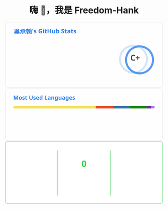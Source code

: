 <h1 align="center">嗨 👋，我是 Freedom-Hank</h1>

<!-- GitHub Stats -->
<div align="center">
  
  <picture>
    <source srcset="./images/stats-dark.svg" media="(prefers-color-scheme: dark)" />
    <source srcset="./images/stats-light.svg" media="(prefers-color-scheme: light)" />
    <img src="./images/stats-light.svg" width="500" alt="GitHub Stats"/>
  </picture>
  
</div>

<!-- Top Languages -->
<div align="center">

  <picture>
    <source srcset="./images/langs-dark.svg" media="(prefers-color-scheme: dark)" />
    <source srcset="./images/langs-light.svg" media="(prefers-color-scheme: light)" />
    <img src="./images/langs-light.svg" width="500" alt="Top Languages"/>
  </picture>
  
</div>

<!-- Streak Stats -->
<div align="center">

  <picture>
    <source srcset="./images/streak-dark.svg" media="(prefers-color-scheme: dark)" />
    <source srcset="./images/streak-light.svg" media="(prefers-color-scheme: light)" />
    <img src="./images/streak-light.svg" width="500" alt="GitHub Streak"/>
  </picture>

</div>
